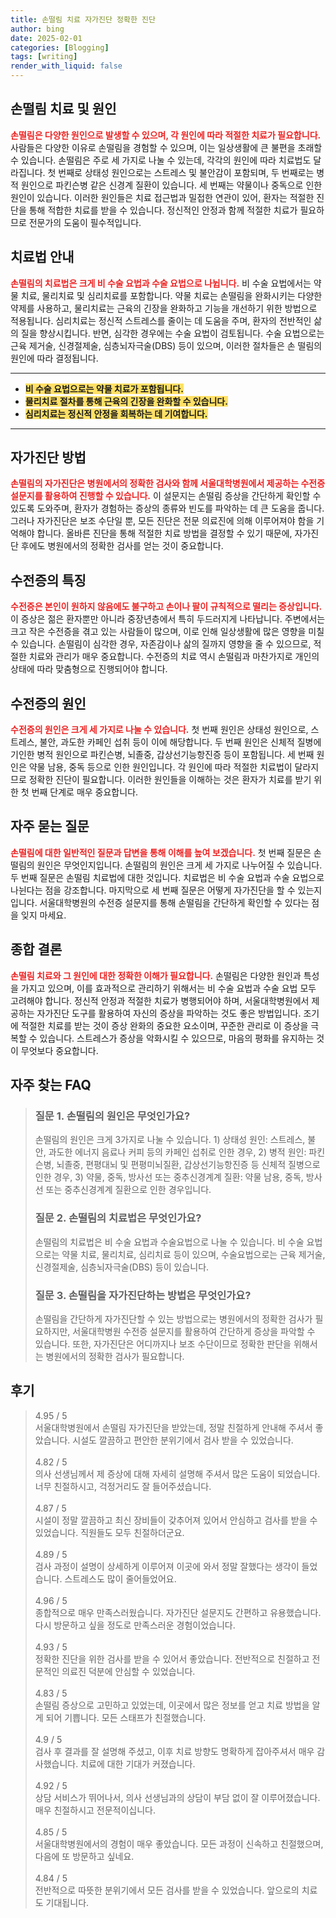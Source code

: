 ```yaml
---
title: 손떨림 치료 자가진단 정확한 진단
author: bing
date: 2025-02-01
categories: [Blogging]
tags: [writing]
render_with_liquid: false
---
```



<h2 id='손떨림_치료_및_원인'>손떨림 치료 및 원인</h2>

<p><b><span style="color: #ee2323;">손떨림은 다양한 원인으로 발생할 수 있으며, 각 원인에 따라 적절한 치료가 필요합니다.</span></b> 사람들은 다양한 이유로 손떨림을 경험할 수 있으며, 이는 일상생활에 큰 불편을 초래할 수 있습니다. 손떨림은 주로 세 가지로 나눌 수 있는데, 각각의 원인에 따라 치료법도 달라집니다. 첫 번째로 상태성 원인으로는 스트레스 및 불안감이 포함되며, 두 번째로는 병적 원인으로 파킨슨병 같은 신경계 질환이 있습니다. 세 번째는 약물이나 중독으로 인한 원인이 있습니다. 이러한 원인들은 치료 접근법과 밀접한 연관이 있어, 환자는 적절한 진단을 통해 적합한 치료를 받을 수 있습니다. 정신적인 안정과 함께 적절한 치료가 필요하므로 전문가의 도움이 필수적입니다.</p>

<h2 id='치료법_안내'>치료법 안내</h2>

<p><b><span style="color: #ee2323;">손떨림의 치료법은 크게 비 수술 요법과 수술 요법으로 나뉩니다.</span></b> 비 수술 요법에서는 약물 치료, 물리치료 및 심리치료를 포함합니다. 약물 치료는 손떨림을 완화시키는 다양한 약제를 사용하고, 물리치료는 근육의 긴장을 완화하고 기능을 개선하기 위한 방법으로 적용됩니다. 심리치료는 정신적 스트레스를 줄이는 데 도움을 주며, 환자의 전반적인 삶의 질을 향상시킵니다. 반면, 심각한 경우에는 수술 요법이 검토됩니다. 수술 요법으로는 근육 제거술, 신경절제술, 심층뇌자극술(DBS) 등이 있으며, 이러한 절차들은 손 떨림의 원인에 따라 결정됩니다.</p>

<hr />

<ul>
    <li><b><span style="background-color: #ffe066;">비 수술 요법으로는 약물 치료가 포함됩니다.</span></b></li>
    <li><b><span style="background-color: #ffe066;">물리치료 절차를 통해 근육의 긴장을 완화할 수 있습니다.</span></b></li>
    <li><b><span style="background-color: #ffe066;">심리치료는 정신적 안정을 회복하는 데 기여합니다.</span></b></li>
</ul>

<hr />

<h2 id='자가진단_방법'>자가진단 방법</h2>

<p><b><span style="color: #ee2323;">손떨림의 자가진단은 병원에서의 정확한 검사와 함께 서울대학병원에서 제공하는 수전증 설문지를 활용하여 진행할 수 있습니다.</span></b> 이 설문지는 손떨림 증상을 간단하게 확인할 수 있도록 도와주며, 환자가 경험하는 증상의 종류와 빈도를 파악하는 데 큰 도움을 줍니다. 그러나 자가진단은 보조 수단일 뿐, 모든 진단은 전문 의료진에 의해 이루어져야 함을 기억해야 합니다. 올바른 진단을 통해 적절한 치료 방법을 결정할 수 있기 때문에, 자가진단 후에도 병원에서의 정확한 검사를 얻는 것이 중요합니다.</p>

<h2 id='수전증의_특징'>수전증의 특징</h2>

<p><b><span style="color: #ee2323;">수전증은 본인이 원하지 않음에도 불구하고 손이나 팔이 규칙적으로 떨리는 증상입니다.</span></b> 이 증상은 젊은 환자뿐만 아니라 중장년층에서 특히 두드러지게 나타납니다. 주변에서는 크고 작은 수전증을 겪고 있는 사람들이 많으며, 이로 인해 일상생활에 많은 영향을 미칠 수 있습니다. 손떨림이 심각한 경우, 자존감이나 삶의 질까지 영향을 줄 수 있으므로, 적절한 치료와 관리가 매우 중요합니다. 수전증의 치료 역시 손떨림과 마찬가지로 개인의 상태에 따라 맞춤형으로 진행되어야 합니다.</p>

<h2 id='수전증의_원인'>수전증의 원인</h2>

<p><b><span style="color: #ee2323;">수전증의 원인은 크게 세 가지로 나눌 수 있습니다.</span></b> 첫 번째 원인은 상태성 원인으로, 스트레스, 불안, 과도한 카페인 섭취 등이 이에 해당합니다. 두 번째 원인은 신체적 질병에 기인한 병적 원인으로 파킨슨병, 뇌졸중, 갑상선기능항진증 등이 포함됩니다. 세 번째 원인은 약물 남용, 중독 등으로 인한 원인입니다. 각 원인에 따라 적절한 치료법이 달라지므로 정확한 진단이 필요합니다. 이러한 원인들을 이해하는 것은 환자가 치료를 받기 위한 첫 번째 단계로 매우 중요합니다.</p>

<h2 id='자주_묻는_질문'>자주 묻는 질문</h2>

<p><b><span style="color: #ee2323;">손떨림에 대한 일반적인 질문과 답변을 통해 이해를 높여 보겠습니다.</span></b> 첫 번째 질문은 손떨림의 원인은 무엇인지입니다. 손떨림의 원인은 크게 세 가지로 나누어질 수 있습니다. 두 번째 질문은 손떨림 치료법에 대한 것입니다. 치료법은 비 수술 요법과 수술 요법으로 나뉜다는 점을 강조합니다. 마지막으로 세 번째 질문은 어떻게 자가진단을 할 수 있는지입니다. 서울대학병원의 수전증 설문지를 통해 손떨림을 간단하게 확인할 수 있다는 점을 잊지 마세요.</p>

<h2 id='종합_결론'>종합 결론</h2>

<p><b><span style="color: #ee2323;">손떨림 치료와 그 원인에 대한 정확한 이해가 필요합니다.</span></b> 손떨림은 다양한 원인과 특성을 가지고 있으며, 이를 효과적으로 관리하기 위해서는 비 수술 요법과 수술 요법 모두 고려해야 합니다. 정신적 안정과 적절한 치료가 병행되어야 하며, 서울대학병원에서 제공하는 자가진단 도구를 활용하여 자신의 증상을 파악하는 것도 좋은 방법입니다. 조기에 적절한 치료를 받는 것이 증상 완화의 중요한 요소이며, 꾸준한 관리로 이 증상을 극복할 수 있습니다. 스트레스가 증상을 악화시킬 수 있으므로, 마음의 평화를 유지하는 것이 무엇보다 중요합니다.</p>


<h2 id='자주_찾는_FAQ'>자주 찾는 FAQ</h2>
<div itemscope="" itemtype="https://schema.org/FAQPage"> 
<blockquote> 
<div itemscope="" itemprop="mainEntity" itemtype="https://schema.org/Question"> 
<h3 itemprop="name">질문 1. 손떨림의 원인은 무엇인가요?</h3> 
<div itemscope="" itemprop="acceptedAnswer" itemtype="https://schema.org/Answer"> 
<span itemprop="text"> 
<p>손떨림의 원인은 크게 3가지로 나눌 수 있습니다. 1) 상태성 원인: 스트레스, 불안, 과도한 에너지 음료나 커피 등의 카페인 섭취로 인한 경우, 2) 병적 원인: 파킨슨병, 뇌졸중, 편평대뇌 및 편평미뇌질환, 갑상선기능항진증 등 신체적 질병으로 인한 경우, 3) 약물, 중독, 방사선 또는 중추신경계계 질환: 약물 남용, 중독, 방사선 또는 중추신경계계 질환으로 인한 경우입니다.</p> 
</span> 
</div> 
</div> 
<div itemscope="" itemprop="mainEntity" itemtype="https://schema.org/Question"> 
<h3 itemprop="name">질문 2. 손떨림의 치료법은 무엇인가요?</h3> 
<div itemscope="" itemprop="acceptedAnswer" itemtype="https://schema.org/Answer"> 
<span itemprop="text"> 
<p>손떨림의 치료법은 비 수술 요법과 수술요법으로 나눌 수 있습니다. 비 수술 요법으로는 약물 치료, 물리치료, 심리치료 등이 있으며, 수술요법으로는 근육 제거술, 신경절제술, 심층뇌자극술(DBS) 등이 있습니다.</p> 
</span> 
</div> 
</div> 
<div itemscope="" itemprop="mainEntity" itemtype="https://schema.org/Question"> 
<h3 itemprop="name">질문 3. 손떨림을 자가진단하는 방법은 무엇인가요?</h3> 
<div itemscope="" itemprop="acceptedAnswer" itemtype="https://schema.org/Answer"> 
<span itemprop="text"> 
<p>손떨림을 간단하게 자가진단할 수 있는 방법으로는 병원에서의 정확한 검사가 필요하지만, 서울대학병원 수전증 설문지를 활용하여 간단하게 증상을 파악할 수 있습니다. 또한, 자가진단은 어디까지나 보조 수단이므로 정확한 판단을 위해서는 병원에서의 정확한 검사가 필요합니다.</p> 
</span> 
</div> 
</div> 
</blockquote> 
</div>
<h2 id='후기'>후기</h2>
<div itemscope itemtype="https://schema.org/Product">
  <blockquote>
  <div itemprop="review" itemscope itemtype="https://schema.org/Review">
      <div itemprop="reviewRating" itemscope itemtype="https://schema.org/Rating"> <span itemprop="ratingValue">4.95</span> / <span itemprop="bestRating">5</span> </div>
      <span itemprop="reviewBody">서울대학병원에서 손떨림 자가진단을 받았는데, 정말 친절하게 안내해 주셔서 좋았습니다. 시설도 깔끔하고 편안한 분위기에서 검사 받을 수 있었습니다.</span>
  </div>
  <br>
  <div itemprop="review" itemscope itemtype="https://schema.org/Review">
      <div itemprop="reviewRating" itemscope itemtype="https://schema.org/Rating"> <span itemprop="ratingValue">4.82</span> / <span itemprop="bestRating">5</span> </div>
      <span itemprop="reviewBody">의사 선생님께서 제 증상에 대해 자세히 설명해 주셔서 많은 도움이 되었습니다. 너무 친절하시고, 걱정거리도 잘 들어주셨습니다.</span>
  </div>
  <br>
  <div itemprop="review" itemscope itemtype="https://schema.org/Review">
      <div itemprop="reviewRating" itemscope itemtype="https://schema.org/Rating"> <span itemprop="ratingValue">4.87</span> / <span itemprop="bestRating">5</span> </div>
      <span itemprop="reviewBody">시설이 정말 깔끔하고 최신 장비들이 갖추어져 있어서 안심하고 검사를 받을 수 있었습니다. 직원들도 모두 친절하더군요.</span>
  </div>
  <br>
  <div itemprop="review" itemscope itemtype="https://schema.org/Review">
      <div itemprop="reviewRating" itemscope itemtype="https://schema.org/Rating"> <span itemprop="ratingValue">4.89</span> / <span itemprop="bestRating">5</span> </div>
      <span itemprop="reviewBody">검사 과정이 설명이 상세하게 이루어져 이곳에 와서 정말 잘했다는 생각이 들었습니다. 스트레스도 많이 줄어들었어요.</span>
  </div>
  <br>
  <div itemprop="review" itemscope itemtype="https://schema.org/Review">
      <div itemprop="reviewRating" itemscope itemtype="https://schema.org/Rating"> <span itemprop="ratingValue">4.96</span> / <span itemprop="bestRating">5</span> </div>
      <span itemprop="reviewBody">종합적으로 매우 만족스러웠습니다. 자가진단 설문지도 간편하고 유용했습니다. 다시 방문하고 싶을 정도로 만족스러운 경험이었습니다.</span>
  </div>
  <br>
  <div itemprop="review" itemscope itemtype="https://schema.org/Review">
      <div itemprop="reviewRating" itemscope itemtype="https://schema.org/Rating"> <span itemprop="ratingValue">4.93</span> / <span itemprop="bestRating">5</span> </div>
      <span itemprop="reviewBody">정확한 진단을 위한 검사를 받을 수 있어서 좋았습니다. 전반적으로 친절하고 전문적인 의료진 덕분에 안심할 수 있었습니다.</span>
  </div>
  <br>
  <div itemprop="review" itemscope itemtype="https://schema.org/Review">
      <div itemprop="reviewRating" itemscope itemtype="https://schema.org/Rating"> <span itemprop="ratingValue">4.83</span> / <span itemprop="bestRating">5</span> </div>
      <span itemprop="reviewBody">손떨림 증상으로 고민하고 있었는데, 이곳에서 많은 정보를 얻고 치료 방법을 알게 되어 기쁩니다. 모든 스태프가 친절했습니다.</span>
  </div>
  <br>
  <div itemprop="review" itemscope itemtype="https://schema.org/Review">
      <div itemprop="reviewRating" itemscope itemtype="https://schema.org/Rating"> <span itemprop="ratingValue">4.9</span> / <span itemprop="bestRating">5</span> </div>
      <span itemprop="reviewBody">검사 후 결과를 잘 설명해 주셨고, 이후 치료 방향도 명확하게 잡아주셔서 매우 감사했습니다. 치료에 대한 기대가 커졌습니다.</span>
  </div>
  <br>
  <div itemprop="review" itemscope itemtype="https://schema.org/Review">
      <div itemprop="reviewRating" itemscope itemtype="https://schema.org/Rating"> <span itemprop="ratingValue">4.92</span> / <span itemprop="bestRating">5</span> </div>
      <span itemprop="reviewBody">상담 서비스가 뛰어나서, 의사 선생님과의 상담이 부담 없이 잘 이루어졌습니다. 매우 친절하시고 전문적이십니다.</span>
  </div>
  <br>
  <div itemprop="review" itemscope itemtype="https://schema.org/Review">
      <div itemprop="reviewRating" itemscope itemtype="https://schema.org/Rating"> <span itemprop="ratingValue">4.85</span> / <span itemprop="bestRating">5</span> </div>
      <span itemprop="reviewBody">서울대학병원에서의 경험이 매우 좋았습니다. 모든 과정이 신속하고 친절했으며, 다음에 또 방문하고 싶네요.</span>
  </div>
  <br>
  <div itemprop="review" itemscope itemtype="https://schema.org/Review">
      <div itemprop="reviewRating" itemscope itemtype="https://schema.org/Rating"> <span itemprop="ratingValue">4.84</span> / <span itemprop="bestRating">5</span> </div>
      <span itemprop="reviewBody">전반적으로 따뜻한 분위기에서 모든 검사를 받을 수 있었습니다. 앞으로의 치료도 기대됩니다.</span>
  </div>
  </blockquote>
</div>
